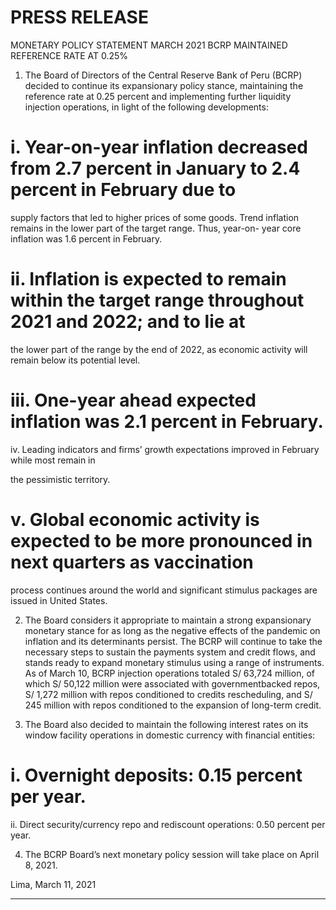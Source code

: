 # PRESS RELEASE

 MONETARY POLICY STATEMENT MARCH 2021 BCRP MAINTAINED REFERENCE RATE AT 0.25%

1. The Board of Directors of the Central Reserve Bank of Peru (BCRP) decided to continue its
expansionary policy stance, maintaining the reference rate at 0.25 percent and implementing
further liquidity injection operations, in light of the following developments:

# i. Year-on-year inflation decreased from 2.7 percent in January to 2.4 percent in February due to

supply factors that led to higher prices of some goods. Trend inflation remains in the lower part
of the target range. Thus, year-on- year core inflation was 1.6 percent in February.

# ii. Inflation is expected to remain within the target range throughout 2021 and 2022; and to lie at

the lower part of the range by the end of 2022, as economic activity will remain below its
potential level.

# iii. One-year ahead expected inflation was 2.1 percent in February.
 iv. Leading indicators and firms’ growth expectations improved in February while most remain in

the pessimistic territory.

# v. Global economic activity is expected to be more pronounced in next quarters as vaccination

process continues around the world and significant stimulus packages are issued in United
States.

2. The Board considers it appropriate to maintain a strong expansionary monetary stance for as long
as the negative effects of the pandemic on inflation and its determinants persist. The BCRP will
continue to take the necessary steps to sustain the payments system and credit flows, and stands
ready to expand monetary stimulus using a range of instruments. As of March 10, BCRP injection
operations totaled S/ 63,724 million, of which S/ 50,122 million were associated with governmentbacked repos, S/ 1,272 million with repos conditioned to credits rescheduling, and S/ 245 million
with repos conditioned to the expansion of long-term credit.

3. The Board also decided to maintain the following interest rates on its window facility operations in
domestic currency with financial entities:

# i. Overnight deposits: 0.15 percent per year.
 ii. Direct security/currency repo and rediscount operations: 0.50 percent per year.

4. The BCRP Board’s next monetary policy session will take place on April 8, 2021.

Lima, March 11, 2021


-----

